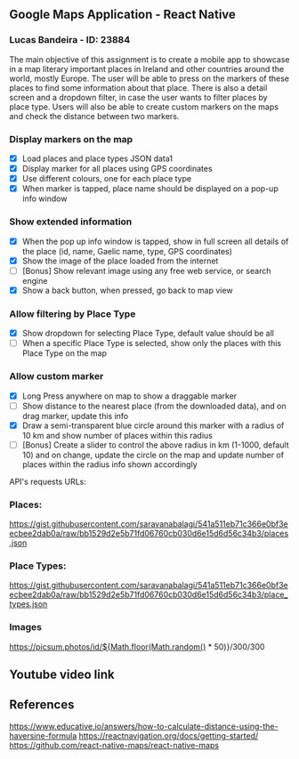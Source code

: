 ## Google Maps Application - React Native ##
### Lucas Bandeira - ID: 23884 ###

The main objective of this assignment is to create a mobile app to showcase in a map literary important places in Ireland and other countries around the world, mostly Europe. The user will be able to press on the markers of these places to find some information about that place. There is also a detail screen and a dropdown filter, in case the user wants to filter places by place type. Users will also be able to create custom markers on the maps and check the distance between two markers.


### Display markers on the map ###
- [x] Load places and place types JSON data1
- [x] Display marker for all places using GPS coordinates
- [x] Use different colours, one for each place type
- [x] When marker is tapped, place name should be displayed on a pop-up info window
### Show extended information ###
- [x] When the pop up info window is tapped, show in full screen all details of the place (id, name, Gaelic name, type, GPS coordinates)
- [x] Show the image of the place loaded from the internet
- [ ] [Bonus] Show relevant image using any free web service, or search engine
- [x] Show a back button, when pressed, go back to map view
### Allow filtering by Place Type ###
- [x] Show dropdown for selecting Place Type, default value should be all
- [ ] When a specific Place Type is selected, show only the places with this Place Type on the map
### Allow custom marker ###
- [x] Long Press anywhere on map to show a draggable marker
- [ ] Show distance to the nearest place (from the downloaded data), and on drag marker, update this info
- [x] Draw a semi-transparent blue circle around this marker with a radius of 10 km and show number of places within this radius
- [ ] [Bonus] Create a slider to control the above radius in km (1-1000, default 10) and on change, update the circle on the map and update number of places within the radius info shown accordingly

API's requests URLs:

### Places: ###
 https://gist.githubusercontent.com/saravanabalagi/541a511eb71c366e0bf3eecbee2dab0a/raw/bb1529d2e5b71fd06760cb030d6e15d6d56c34b3/places.json
### Place Types: ###
https://gist.githubusercontent.com/saravanabalagi/541a511eb71c366e0bf3eecbee2dab0a/raw/bb1529d2e5b71fd06760cb030d6e15d6d56c34b3/place_types.json
### Images ###
https://picsum.photos/id/${Math.floor(Math.random() * 50)}/300/300

## Youtube video link ## 

## References ##

https://www.educative.io/answers/how-to-calculate-distance-using-the-haversine-formula
https://reactnavigation.org/docs/getting-started/
https://github.com/react-native-maps/react-native-maps
